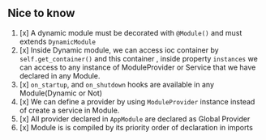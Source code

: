 ## Nice to know

1. [x] A dynamic module must be decorated with `@Module()` and must extends `DynamicModule`
2. [x] Inside Dynamic module, we can access ioc container by `self.get_container()` and this container , inside property `instances` we can access to any instance of ModuleProvider or Service that we have declared in any Module.
3. [x] `on_startup`, and `on_shutdown` hooks are available in any Module(Dynamic or Not)
4. [x] We can define a provider by using `ModuleProvider` instance instead of create a service in Module.
5. [x] All provider declared in `AppModule` are declared as Global Provider
6. [x] Module is is compiled by its priority order of declaration in imports
